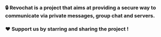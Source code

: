 ### 🔒 Revochat is a project that aims at providing a secure way to communicate via private messages, group chat and servers.

### ❤️ Support us by starring and sharing the project !
